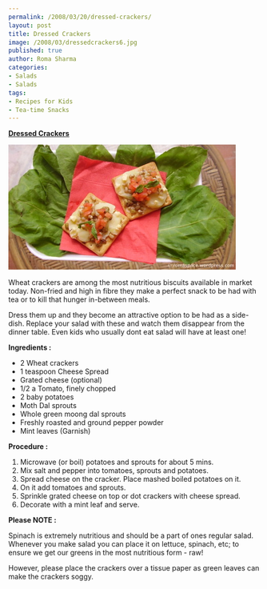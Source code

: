 ```yaml
--- 
permalink: /2008/03/20/dressed-crackers/
layout: post
title: Dressed Crackers
image: /2008/03/dressedcrackers6.jpg
published: true
author: Roma Sharma
categories: 
- Salads
- Salads
tags:
- Recipes for Kids
- Tea-time Snacks
---
```

<span style="text-decoration:underline;"><strong>Dressed Crackers</strong></span>

<a title="dressedcrackers6.jpg" href="/2008/03/dressedcrackers6.jpg"><img src="/2008/03/dressedcrackers6.jpg" alt="dressedcrackers6.jpg" /></a>

Wheat crackers are among the most nutritious biscuits available in market today. Non-fried and high in fibre they make a perfect snack to be had with tea or to kill that hunger in-between meals.

Dress them up and they become an attractive option to be had as a side-dish. Replace your salad with these and watch them disappear from the dinner table. Even kids who usually dont eat salad will have at least one!

<strong>Ingredients :</strong>
<ul>
	<li>2 Wheat crackers</li>
	<li>1 teaspoon Cheese Spread</li>
	<li>Grated cheese (optional)</li>
	<li>1/2 a Tomato, finely chopped</li>
	<li>2 baby potatoes</li>
	<li>Moth Dal sprouts</li>
	<li>Whole green moong dal sprouts</li>
	<li>Freshly roasted and ground pepper powder</li>
	<li>Mint leaves (Garnish)</li>
</ul>
<strong>Procedure :</strong>
<ol>
	<li>Microwave (or boil) potatoes and sprouts for about 5 mins.</li>
	<li>Mix salt and pepper into tomatoes, sprouts and potatoes.</li>
	<li>Spread cheese on the cracker. Place mashed boiled potatoes on it.</li>
	<li>On it add tomatoes and sprouts.</li>
	<li>Sprinkle grated cheese on top or dot crackers with cheese spread.</li>
	<li>Decorate with a mint leaf and serve.</li>
</ol>
<strong>Please NOTE :</strong>

Spinach is extremely nutritious and should be a part of ones regular salad. Whenever you make salad you can place it on lettuce, spinach, etc; to ensure we get our greens in the most nutritious form - raw!

However, please place the crackers over a tissue paper as green leaves can make the crackers soggy.
